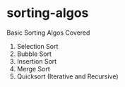 # sorting-algos
Basic Sorting Algos Covered
1. Selection Sort
2. Bubble Sort
3. Insertion Sort
4. Merge Sort
5. Quicksort (Iterative and Recursive)
